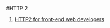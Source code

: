 #HTTP 2

1. [HTTP2 for front-end web developers](https://mattwilcox.net/web-development/http2-for-front-end-web-developers)